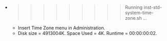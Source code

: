 * >>>>>>>>> Running inst-std-system-time-zone.sh ...
  * Insert Time Zone menu in Administration.
  * Disk size = 4913004K. Space Used = 4K. Runtime = 00:00:00:02.
